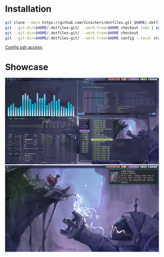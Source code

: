 # Installation

```sh
git clone --bare https://github.com/Vinschers/dotfiles.git $HOME/.dotfiles-git
git --git-dir=$HOME/.dotfiles-git/ --work-tree=$HOME checkout 2>&1 | egrep "\s+\." | awk {'print $1'} | xargs -I{} rm $HOME/{}
git --git-dir=$HOME/.dotfiles-git/ --work-tree=$HOME checkout
git --git-dir=$HOME/.dotfiles-git/ --work-tree=$HOME config --local status.showUntrackedFiles no
```

[Config ssh access](https://docs.github.com/en/authentication/connecting-to-github-with-ssh/generating-a-new-ssh-key-and-adding-it-to-the-ssh-agent)

# Showcase
![](/.scripts/pictures/picture1.png)
![](/.scripts/pictures/picture2.png)

